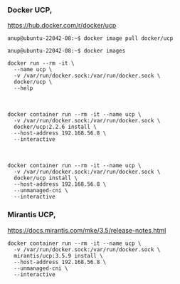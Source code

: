 ### Docker UCP,

https://hub.docker.com/r/docker/ucp

`anup@ubuntu-22042-08:~$ docker image pull docker/ucp`

`anup@ubuntu-22042-08:~$ docker images`


    docker run --rm -it \
      --name ucp \
      -v /var/run/docker.sock:/var/run/docker.sock \
      docker/ucp \
      --help

<br>

    docker container run --rm -it --name ucp \
      -v /var/run/docker.sock:/var/run/docker.sock \
      docker/ucp:2.2.6 install \
      --host-address 192.168.56.8 \
      --interactive

<br>

    docker container run --rm -it --name ucp \
      -v /var/run/docker.sock:/var/run/docker.sock \
      docker/ucp install \
      --host-address 192.168.56.8 \
      --unmanaged-cni \
      --interactive

### Mirantis UCP,

https://docs.mirantis.com/mke/3.5/release-notes.html

    docker container run --rm -it --name ucp \
      -v /var/run/docker.sock:/var/run/docker.sock \
      mirantis/ucp:3.5.9 install \
      --host-address 192.168.56.8 \
      --unmanaged-cni \
      --interactive

<br>
